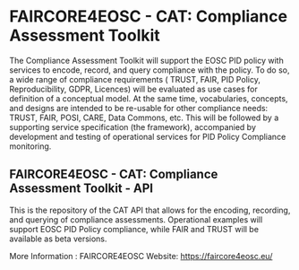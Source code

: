 # FAIRCORE4EOSC - CAT: Compliance Assessment Toolkit

The Compliance Assessment Toolkit will support the EOSC PID policy with services to encode, record, and query compliance with the policy. To do so, a wide range of compliance requirements ( TRUST, FAIR, PID Policy, Reproducibility, GDPR, Licences) will be evaluated as use cases for definition of a conceptual model. At the same time, vocabularies, concepts, and designs are intended to be re-usable for other compliance needs: TRUST, FAIR, POSI, CARE, Data Commons, etc. This will be followed by a supporting service specification (the framework), accompanied  by development and testing of operational services for PID Policy Compliance monitoring.

## FAIRCORE4EOSC - CAT: Compliance Assessment Toolkit - API

This is the repository of the CAT API that allows for the encoding, recording, and querying of compliance assessments. Operational examples will support EOSC PID Policy compliance, while FAIR and TRUST will be available as beta versions.


More Information : FAIRCORE4EOSC Website: https://faircore4eosc.eu/

